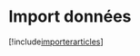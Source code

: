 # Import données

[!include[importerarticles](importdonnees.importerarticles.autogen.md)]







































































